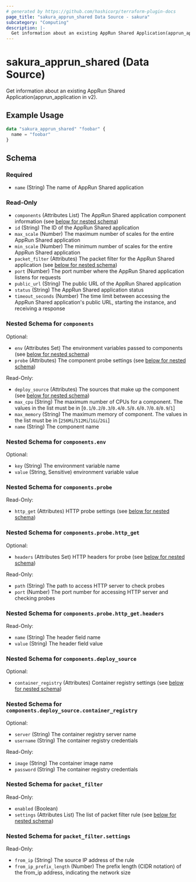 ```yaml
---
# generated by https://github.com/hashicorp/terraform-plugin-docs
page_title: "sakura_apprun_shared Data Source - sakura"
subcategory: "Computing"
description: |-
  Get information about an existing AppRun Shared Application(apprun_application in v2).
---
```


# sakura_apprun_shared (Data Source)

Get information about an existing AppRun Shared Application(apprun_application in v2).

## Example Usage

```terraform
data "sakura_apprun_shared" "foobar" {
  name = "foobar"
}
```

<!-- schema generated by tfplugindocs -->
## Schema

### Required

- `name` (String) The name of AppRun Shared application

### Read-Only

- `components` (Attributes List) The AppRun Shared application component information (see [below for nested schema](#nestedatt--components))
- `id` (String) The ID of the AppRun Shared application
- `max_scale` (Number) The maximum number of scales for the entire AppRun Shared application
- `min_scale` (Number) The minimum number of scales for the entire AppRun Shared application
- `packet_filter` (Attributes) The packet filter for the AppRun Shared application (see [below for nested schema](#nestedatt--packet_filter))
- `port` (Number) The port number where the AppRun Shared application listens for requests
- `public_url` (String) The public URL of the AppRun Shared application
- `status` (String) The AppRun Shared application status
- `timeout_seconds` (Number) The time limit between accessing the AppRun Shared application's public URL, starting the instance, and receiving a response

<a id="nestedatt--components"></a>
### Nested Schema for `components`

Optional:

- `env` (Attributes Set) The environment variables passed to components (see [below for nested schema](#nestedatt--components--env))
- `probe` (Attributes) The component probe settings (see [below for nested schema](#nestedatt--components--probe))

Read-Only:

- `deploy_source` (Attributes) The sources that make up the component (see [below for nested schema](#nestedatt--components--deploy_source))
- `max_cpu` (String) The maximum number of CPUs for a component. The values in the list must be in [`0.1`/`0.2`/`0.3`/`0.4`/`0.5`/`0.6`/`0.7`/`0.8`/`0.9`/`1`]
- `max_memory` (String) The maximum memory of component. The values in the list must be in [`256Mi`/`512Mi`/`1Gi`/`2Gi`]
- `name` (String) The component name

<a id="nestedatt--components--env"></a>
### Nested Schema for `components.env`

Optional:

- `key` (String) The environment variable name
- `value` (String, Sensitive) environment variable value


<a id="nestedatt--components--probe"></a>
### Nested Schema for `components.probe`

Read-Only:

- `http_get` (Attributes) HTTP probe settings (see [below for nested schema](#nestedatt--components--probe--http_get))

<a id="nestedatt--components--probe--http_get"></a>
### Nested Schema for `components.probe.http_get`

Optional:

- `headers` (Attributes Set) HTTP headers for probe (see [below for nested schema](#nestedatt--components--probe--http_get--headers))

Read-Only:

- `path` (String) The path to access HTTP server to check probes
- `port` (Number) The port number for accessing HTTP server and checking probes

<a id="nestedatt--components--probe--http_get--headers"></a>
### Nested Schema for `components.probe.http_get.headers`

Read-Only:

- `name` (String) The header field name
- `value` (String) The header field value




<a id="nestedatt--components--deploy_source"></a>
### Nested Schema for `components.deploy_source`

Optional:

- `container_registry` (Attributes) Container registry settings (see [below for nested schema](#nestedatt--components--deploy_source--container_registry))

<a id="nestedatt--components--deploy_source--container_registry"></a>
### Nested Schema for `components.deploy_source.container_registry`

Optional:

- `server` (String) The container registry server name
- `username` (String) The container registry credentials

Read-Only:

- `image` (String) The container image name
- `password` (String) The container registry credentials




<a id="nestedatt--packet_filter"></a>
### Nested Schema for `packet_filter`

Read-Only:

- `enabled` (Boolean)
- `settings` (Attributes List) The list of packet filter rule (see [below for nested schema](#nestedatt--packet_filter--settings))

<a id="nestedatt--packet_filter--settings"></a>
### Nested Schema for `packet_filter.settings`

Read-Only:

- `from_ip` (String) The source IP address of the rule
- `from_ip_prefix_length` (Number) The prefix length (CIDR notation) of the from_ip address, indicating the network size
